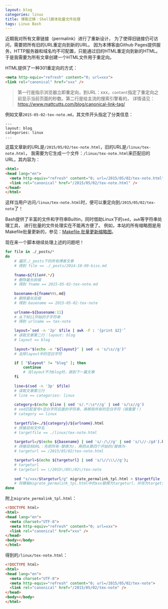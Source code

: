 ```yaml
---
layout: blog
categories: linux
title: 博客迁移：Shell脚本批量文件处理
tags: Linux Bash
---
```


近期我对所有文章链接（permalink）进行了重新设计，
为了使得旧链接仍可访问，需要把所有旧的URL重定向到新的URL。
因为本博客由Github Pages提供服务，HTTP服务器和域名均不可配置，只能通过旧的HTML重定向到新的HTML。
于是我需要为所有文章创建一个HTML文件用于重定向。

HTML提供了一种301重定向的方式：

```html
<meta http-equiv="refresh" content="0; url=xxx">
<link rel="canonical" href="xxx" />
```

> 第一行是指示浏览器立即重定向，到URL：xxx，`content`指定了重定向之前显示当前页面的秒数。第二行是给主流的搜索引擎看的，
> 详情请见： https://www.mattcutts.com/blog/canonical-link-tag/

例如文章`2015-05-02-tex-note.md`，其文件开头指定了分类信息：

```
---
layout: blog
categories: linux
...
```

这篇文章新的URL是`/2015/05/02/tex-note.html`，旧的URL是`/linux/tex-note.html`，
我需要为它生成一个文件：`/linux/tex-note.html`来匹配旧的URL，其内容为：

```html
<html>
<head lang="en">
  <meta http-equiv="refresh" content="0; url=/2015/05/02/tex-note.html">
  <link rel="canonical" href="/2015/05/02/tex-note.html" />
</head>
</html>
```

这样当用户访问`/linux/tex-note.html`时，便可以重定向到`/2015/05/02/tex-note`了！

Bash提供了丰富的文件和字符串Builtin，同时借助Linux下的`sed`，`awk`等字符串处理工具，
进行批量的文件处理实在不能再方便了。
例如，本站的所有缩略图是用Makefile批量更新的，参见：[Makefile 批量更新缩略图](/2013/10/26/auto-thumb)。

现在来一个脚本继续处理上述的问题吧！

```bash
for file in ./_posts/*    
do
    # 遍历./_posts下的所有博客文章
    # 得到 file == ./_posts/2014-10-09-kiss.md
    
    fname=${file##.*/}
    # 删除最长前缀
    # 得到 fname == 2015-05-02-tex-note.md
    
    basename=${fname%%\.md}
    # 删除最长后缀
    # 得到 basename == 2015-05-02-tex-note
    
    urlname=${basename:11}
    # 从下标11开始的子字符串
    # 得到 urlname == tex-note

    layout=`sed -n '2p' $file | awk -F : '{print $2}'`
    # 读取文章第二行：layout: blog
    # layout == blog
    
    layout="$(echo -e "${layout}" | sed -e 's/\s//g')"
    # 去除layout中的空白字符

    if [ "$layout" != "blog" ]; then
        continue
        # 当layout不为blog时，跳到下一篇文章
    fi
    
    line=$(sed -n '3p' $file)
    # 读取文章第三行
    # line == categories: linux
    
    category=$(echo $line | sed 's/.*:\s*//g' | sed 's/\s//g')
    # sed匹配冒号+空白字符后面的字符串，再移除所有的空白字符（很重要！)
    # category == linux
    
    targetfile=./${category}/${urlname}.html
    # 拼接目标文件名
    # targetfile == ./linux/tex-note.html
    
    targeturl=/$(echo ${basename} | sed 's/-/\//g' | sed 's/\//-/g4').html
    # 拼接目标URL：先把所有-替换为/，再把从第四个开始的/替换为-
    # targeturl == /2015/05/02/tex-note.html

    targeturl=$(echo ${targeturl} | sed 's/\//\\\//g');
    # targeturl
    # targeturl == \/2015\/05\/02\/tex-note
    
    sed "s/xxx/$targeturl/g" migrate_permalink_tpl.html > $targetfile
    # 将模板migrate_permalink_tpl.html中的xxx替换为targeturl，并存为targetfile
done
```

附上`migrate_permalink_tpl.html`：

```html
<!DOCTYPE html>
<html>
<head lang="en">
  <meta charset="UTF-8">
  <meta http-equiv="refresh" content="0; url=xxx">
  <link rel="canonical" href="xxx" />
</head>
<body></body>
</html>
```

得到的`/linux/tex-note.html`：

```html
<!DOCTYPE html>
<html>
<head lang="en">
  <meta charset="UTF-8">
  <meta http-equiv="refresh" content="0; url=/2015/05/02/tex-note">
  <link rel="canonical" href="/2015/05/02/tex-note" />
</head>
<body></body>
</html>
```